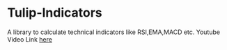 # Tulip-Indicators
A library to calculate technical indicators like RSI,EMA,MACD etc.
Youtube Video Link [here](https://youtu.be/G03vE4ZVrNk)
